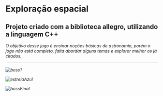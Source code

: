 # Exploração espacial
<h2> Projeto criado com a biblioteca allegro, utilizando a linguagem C++ </h2>
<i> O objetivo desse jogo é ensinar noções básicas de astronomia, porém o jogo não está completo, falta abordar alguns temas e explorar melhor os já citados.<i> 
 <hr>
	
![boss1](https://user-images.githubusercontent.com/49461554/71044312-18f31a80-2110-11ea-98bc-c226de4c77eb.png)

![estrelaAzul](https://user-images.githubusercontent.com/49461554/71045034-3fb25080-2112-11ea-97e8-4e7375808ba2.png)

![bossFinal](https://user-images.githubusercontent.com/49461554/71045078-5eb0e280-2112-11ea-81d3-3e28a3a7f630.png)
